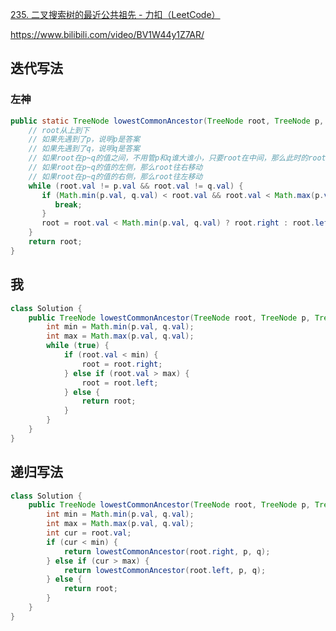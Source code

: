 [235. 二叉搜索树的最近公共祖先 - 力扣（LeetCode）](https://leetcode.cn/problems/lowest-common-ancestor-of-a-binary-search-tree/description/)





https://www.bilibili.com/video/BV1W44y1Z7AR/

## 迭代写法

### 左神

```java
public static TreeNode lowestCommonAncestor(TreeNode root, TreeNode p, TreeNode q) {
    // root从上到下
    // 如果先遇到了p，说明p是答案
    // 如果先遇到了q，说明q是答案
    // 如果root在p~q的值之间，不用管p和q谁大谁小，只要root在中间，那么此时的root就是答案
    // 如果root在p~q的值的左侧，那么root往右移动
    // 如果root在p~q的值的右侧，那么root往左移动
    while (root.val != p.val && root.val != q.val) {
       if (Math.min(p.val, q.val) < root.val && root.val < Math.max(p.val, q.val)) {
          break;
       }
       root = root.val < Math.min(p.val, q.val) ? root.right : root.left;
    }
    return root;
}
```



## 我

```java
class Solution {
    public TreeNode lowestCommonAncestor(TreeNode root, TreeNode p, TreeNode q) {
        int min = Math.min(p.val, q.val);
        int max = Math.max(p.val, q.val);
        while (true) {
            if (root.val < min) {
                root = root.right;
            } else if (root.val > max) {
                root = root.left;
            } else {
                return root;
            }
        }
    }
}
```

## 递归写法



```java
class Solution {
    public TreeNode lowestCommonAncestor(TreeNode root, TreeNode p, TreeNode q) {
        int min = Math.min(p.val, q.val);
        int max = Math.max(p.val, q.val);
        int cur = root.val;
        if (cur < min) {
            return lowestCommonAncestor(root.right, p, q);
        } else if (cur > max) {
            return lowestCommonAncestor(root.left, p, q);
        } else {
            return root;
        }
    }
}
```
